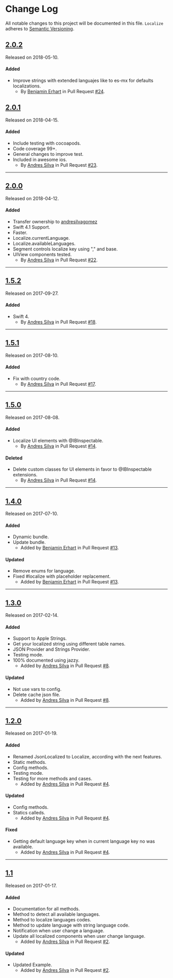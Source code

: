 # Change Log
All notable changes to this project will be documented in this file.
`Localize` adheres to [Semantic Versioning](http://semver.org/).

## [2.0.2](https://github.com/andresilvagomez/Localize/releases/tag/2.0.2)
Released on 2018-05-10.

#### Added
- Improve strings with extended languajes like to es-mx for defaults localizations.
  - By [Benjamin Erhart](https://github.com/tladesignz) in Pull Request
  [#24](https://github.com/andresilvagomez/Localize/pull/25).

## [2.0.1](https://github.com/andresilvagomez/Localize/releases/tag/2.0.1)
Released on 2018-04-15.

#### Added
- Include testing with cocoapods.
- Code coverage 99+.
- General changes to improve test.
- Included in awesome ios. 
  - By [Andres Silva](https://github.com/andresilvagomez) in Pull Request
  [#23](https://github.com/andresilvagomez/Localize/pull/23).

---

## [2.0.0](https://github.com/andresilvagomez/Localize/releases/tag/2.0.0)
Released on 2018-04-12.

#### Added
- Transfer ownership to [andresilvagomez](https://github.com/andresilvagomez/Localize)
- Swift 4.1 Support.
- Faster.
- Localize.currentLanguage.
- Localize.availableLanguages.
- Segment controls localize key using "," and base.
- UIView components tested.
  - By [Andres Silva](https://github.com/andresilvagomez) in Pull Request
  [#22](https://github.com/andresilvagomez/Localize/pull/22).

---

## [1.5.2](https://github.com/andresilvagomez/Localize/releases/tag/1.5.2)
Released on 2017-09-27.

#### Added
- Swift 4.
  - By [Andres Silva](https://github.com/andresilvagomez) in Pull Request
  [#18](https://github.com/andresilvagomez/Localize/pull/18).

---

## [1.5.1](https://github.com/andresilvagomez/Localize/releases/tag/1.5.1)
Released on 2017-08-10.

#### Added
- Fix with country code.
  - By [Andres Silva](https://github.com/andresilvagomez) in Pull Request
  [#17](https://github.com/andresilvagomez/Localize/pull/17).

---

## [1.5.0](https://github.com/andresilvagomez/Localize/releases/tag/1.5.0)
Released on 2017-08-08.

#### Added
- Localize UI elements with @IBInspectable.
  - By [Andres Silva](https://github.com/andresilvagomez) in Pull Request
  [#14](https://github.com/andresilvagomez/Localize/pull/14).

#### Deleted
  - Delete custom classes for UI elements in favor to @IBInspectable extensions.
    - By [Andres Silva](https://github.com/andresilvagomez) in Pull Request
    [#14](https://github.com/andresilvagomez/Localize/pull/14).

---

## [1.4.0](https://github.com/andresilvagomez/Localize/releases/tag/1.4.0)
Released on 2017-07-10.

#### Added
- Dynamic bundle.
- Update bundle.
  - Added by [Benjamin Erhart](https://github.com/tladesignz) in Pull Request
  [#13](https://github.com/andresilvagomez/Localize/pull/13).

#### Updated
- Remove enums for language.
- Fixed #localize with placeholder replacement.
  - Added by [Benjamin Erhart](https://github.com/tladesignz) in Pull Request
  [#13](https://github.com/andresilvagomez/Localize/pull/13).

---

## [1.3.0](https://github.com/andresilvagomez/Localize/releases/tag/1.3.0)
Released on 2017-02-14.

#### Added
- Support to Apple Strings.
- Get your localized string using different table names.
- JSON Provider and Strings Provider.
- Testing mode.
- 100% documented using jazzy.
  - Added by [Andres Silva](https://github.com/andresilvagomez) in Pull Request
  [#8](https://github.com/andresilvagomez/Localize/pull/4).

#### Updated
- Not use vars to config.
- Delete cache json file.
  - Added by [Andres Silva](https://github.com/andresilvagomez) in Pull Request
  [#8](https://github.com/andresilvagomez/Localize/pull/4).

---

## [1.2.0](https://github.com/andresilvagomez/Localize/releases/tag/1.2.0)
Released on 2017-01-19.

#### Added
- Renamed JsonLocalized to Localize, according with the next features.
- Static methods.
- Config methods.
- Testing mode.
- Testing for more methods and cases.
  - Added by [Andres Silva](https://github.com/andresilvagomez) in Pull Request
  [#4](https://github.com/andresilvagomez/Localize/pull/4).

#### Updated
- Config methods.
- Statics calleds.
  - Added by [Andres Silva](https://github.com/andresilvagomez) in Pull Request
  [#4](https://github.com/andresilvagomez/Localize/pull/4).

#### Fixed
- Getting default language key when in current language key no was available.
  - Added by [Andres Silva](https://github.com/andresilvagomez) in Pull Request
  [#4](https://github.com/andresilvagomez/Localize/pull/4).

---

## [1.1](https://github.com/andresilvagomez/Localize/releases/tag/1.1)
Released on 2017-01-17.

#### Added
- Documentation for all methods.
- Method to detect all available languages.
- Method to localize languages codes.
- Method to update language with string language code.
- Notification when user change a language.
- Update all localized components when user change language.
  - Added by [Andres Silva](https://github.com/andresilvagomez) in Pull Request
  [#2](https://github.com/andresilvagomez/Localize/pull/2).

#### Updated
- Updated Example.
  - Added by [Andres Silva](https://github.com/andresilvagomez) in Pull Request
  [#2](https://github.com/andresilvagomez/Localize/pull/2).

